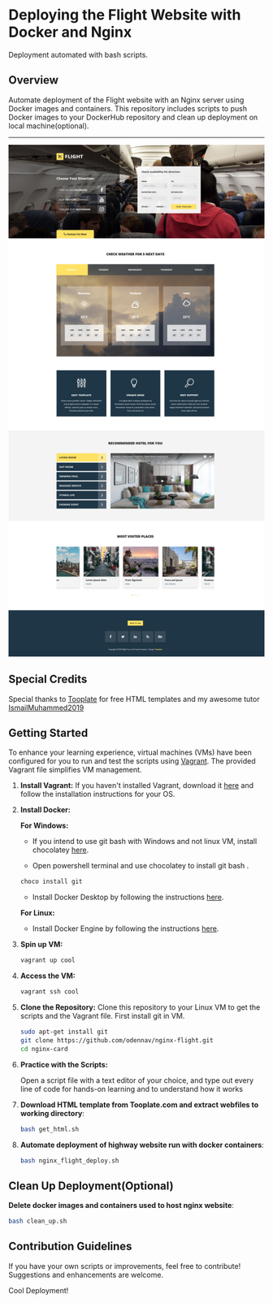 # Deploying the Flight Website with Docker and Nginx

Deployment automated with bash scripts.

## Overview

Automate deployment of the Flight website with an Nginx server using Docker images and containers.
This repository includes scripts to push Docker images to your DockerHub repository and clean up deployment on local machine(optional).

******************
![](https://github.com/odennav/nginx-flight/blob/master/flight.jpg) 

## Special Credits

Special thanks to [Tooplate](https://https://www.tooplate.com/) for free HTML templates
and my awesome tutor [IsmailMuhammed2019](https://github.com/IsmailMuhammed2019)

## Getting Started

To enhance your learning experience, virtual machines (VMs) have been configured for you to run and test the scripts using [Vagrant](https://www.vagrantup.com/).
The provided Vagrant file simplifies VM management.

1. **Install Vagrant:**
   If you haven't installed Vagrant, download it [here](https://www.vagrantup.com/downloads.html)
   and follow the installation instructions for your OS.

2. **Install Docker:**

   **For Windows:**
   - If you intend to use git bash with Windows and not linux VM, install chocolatey [here](https://chocolatey.org/install).

   - Open powershell terminal and use chocolatey to install git bash .
   ```bash
   choco install git
   ```

   - Install Docker Desktop by following the instructions [here](https://docs.docker.com/desktop/install/windows/).


   **For Linux:**
   - Install Docker Engine by following the instructions [here](https://docs.docker.com/desktop/install/linux/).


3. **Spin up VM:**
    ```bash
   vagrant up cool
   ```

4. **Access the VM:**
   ```bash
   vagrant ssh cool
   ```

5. **Clone the Repository:**
    Clone this repository to your Linux VM to get the scripts and the Vagrant file. First install git in VM.

   ```bash
   sudo apt-get install git
   git clone https://github.com/odennav/nginx-flight.git
   cd nginx-card
   ```

6. **Practice with the Scripts:**

   Open a script file with a text editor of your choice, and type out every line of code for hands-on learning and to understand how it works


7. **Download HTML template from Tooplate.com and extract webfiles to working directory**:
   ```bash
   bash get_html.sh
   ```
8. **Automate deployment of highway website run with docker containers**:
   ```bash
   bash nginx_flight_deploy.sh
   ```

## Clean Up Deployment(Optional)
   **Delete docker images and containers used to host nginx website**:
   ```bash
   bash clean_up.sh
   ```

## Contribution Guidelines
   If you have your own scripts or improvements, feel free to contribute! Suggestions and enhancements are welcome.

Cool Deployment!
